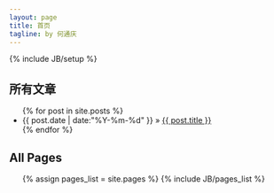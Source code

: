 ```yaml
---
layout: page
title: 首页
tagline: by 何通庆
---
```

{% include JB/setup %}
    
## 所有文章
<ul class="posts">
  {% for post in site.posts %}
    <li><span>{{ post.date | date:"%Y-%m-%d" }}</span> &raquo; <a href="{{ BASE_PATH }}{{ post.url }}">{{ post.title }}</a></li>
  {% endfor %}
</ul>

<h2>All Pages</h2>
<ul>
{% assign pages_list = site.pages %}
{% include JB/pages_list %}
</ul>
